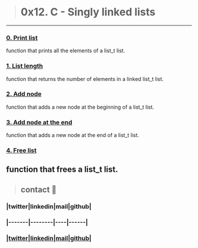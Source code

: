 > # 0x12. C - Singly linked lists
---
### [0. Print list](./0-print_list.c)
function that prints all the elements of a list_t list.
### [1. List length](./1-list_len.c)
function that returns the number of elements in a linked list_t list.
### [2. Add node](2-add_node.c)
function that adds a new node at the beginning of a list_t list.
### [3. Add node at the end](3-add_node_end.c)
function that adds a new node at the end of a list_t list.
### [4. Free list](./4-free_list.c)
function that frees a list_t list.
---
> ## contact 💬

### |twitter|linkedin|mail|github|
### |-------|--------|----|------|
### |[twitter](https://twitter.com/RICARDO1470)|[linkedin](https://www.linkedin.com/in/ricardo-alfonso-camayo/)|[mail](1466@holbertonschool.com)|[github](https://github.com/ricardo1470)|

